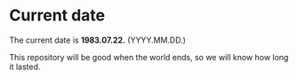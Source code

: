 # Current date

The current date is **1983.07.22.** (YYYY.MM.DD.)

This repository will be good when the world ends, so we will know how long it lasted.